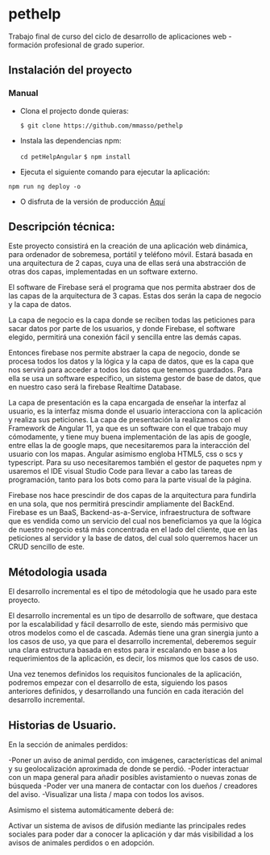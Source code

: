 # pethelp
Trabajo final de curso del ciclo de desarrollo de aplicaciones web - formación profesional de grado superior.

## Instalación del proyecto

### Manual

- Clona el projecto donde quieras:

  `$ git clone https://github.com/mmasso/pethelp`

- Instala las dependencias npm:
  
  `cd petHelpAngular`
  `$ npm install`
 
- Ejecuta el siguiente comando para ejecutar la aplicación:
 
 `npm run ng deploy -o`
 
 - O disfruta de la versión de producción [Aquí](https://pethelp-4495a.web.app/sign-in)


## Descripción técnica:


Este proyecto consistirá en la creación de una aplicación web dinámica, para ordenador de sobremesa, portátil y teléfono móvil.
Estará basada en una arquitectura de 2 capas, cuya una de ellas será una abstracción de otras dos capas, implementadas en un software externo.

El software de Firebase será el programa que nos permita abstraer dos de las capas de la arquitectura de 3 capas. Estas dos serán la capa de negocio y la capa de datos.

La capa de negocio es la capa donde se reciben todas las peticiones para sacar datos por parte de los usuarios, y donde Firebase, el software elegido, permitirá una conexión fácil y sencilla entre las demás capas.

Entonces firebase nos permite abstraer la capa de negocio, donde se procesa todos los datos y la lógica y la capa de datos, que es la capa que nos servirá para acceder a todos los datos que tenemos guardados. Para ella se usa un software específico, un sistema gestor de base de datos, que en nuestro caso será la firebase Realtime Database.

La capa de presentación es la capa encargada de enseñar la interfaz al usuario, es la interfaz misma donde el usuario interacciona con la aplicación y realiza sus peticiones. La capa de presentación la realizamos con el Framework de Angular 11, ya que es un software con el que trabajo muy cómodamente, y tiene muy buena implementación de las apis de google, entre ellas la de google maps, que necesitaremos para la interacción del usuario con los mapas. Angular asimismo engloba HTML5, css o scs y typescript. Para su uso necesitaremos también el gestor de paquetes npm y usaremos el IDE visual Studio Code para llevar a cabo las tareas de programación, tanto para los bots como para la parte visual de la página.

Firebase nos hace prescindir de dos capas de la arquitectura para fundirla en una sola, que nos permitirá prescindir ampliamente del BackEnd. Firebase es un BaaS, Backend-as-a-Service, infraestructura de software que es vendida como un servicio del cual nos beneficiamos ya que la lógica de nuestro negocio está más concentrada en el lado del cliente, que en las peticiones al servidor y la base de datos, del cual solo querremos hacer un CRUD sencillo de este.


## Métodologia usada

El desarrollo incremental es el tipo de métodologia que he usado para este proyecto.

El desarrollo incremental es un tipo de desarrollo de software, que destaca por la escalabilidad y fácil desarrollo de este, siendo más permisivo que otros modelos como el de cascada. Además tiene una gran sinergia junto a los casos de uso, ya que para el desarrollo incremental, deberemos seguir una clara estructura basada en estos para ir escalando en base a los requerimientos de la aplicación, es decir, los mismos que los casos de uso.

Una vez tenemos definidos los requisitos funcionales de la aplicación, podremos empezar con el desarrollo de esta, siguiendo los pasos anteriores definidos, y desarrollando una función en cada iteración del desarrollo incremental.

## Historias de Usuario.

En la sección de animales perdidos:

-Poner un aviso de animal perdido, con imágenes, características del animal y su geolocalización aproximada de donde se perdió.
-Poder interactuar con un mapa general para añadir posibles avistamiento o nuevas zonas de búsqueda
-Poder ver una manera de contactar con los dueños / creadores del aviso.
-Visualizar una lista / mapa con todos los avisos.

Asimismo el sistema automáticamente deberá de:

Activar un sistema de avisos de difusión mediante las principales redes sociales para poder dar a conocer la aplicación y dar más visibilidad a los avisos de animales perdidos o en adopción.
